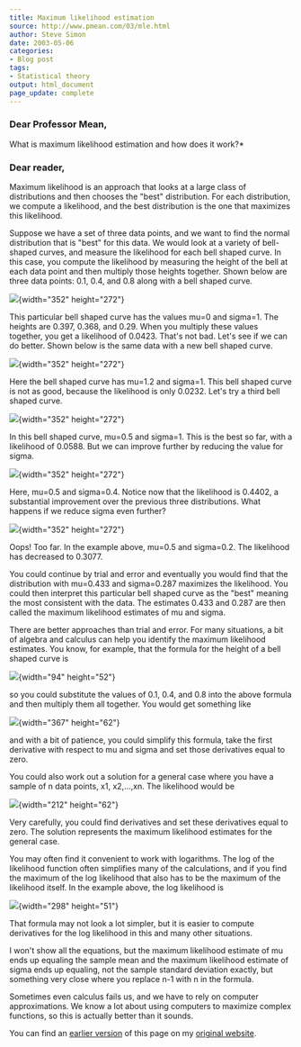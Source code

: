 ```yaml
---
title: Maximum likelihood estimation
source: http://www.pmean.com/03/mle.html
author: Steve Simon
date: 2003-05-06
categories:
- Blog post
tags:
- Statistical theory
output: html_document
page_update: complete
---
```

### Dear Professor Mean, 

What is maximum likelihood estimation and how does it work?*

### Dear reader,

Maximum likelihood is an approach that looks at a large class of distributions and then chooses the "best" distribution. For each distribution, we compute a likelihood, and the best distribution is the one that maximizes this likelihood.

Suppose we have a set of three data points, and we want to find the normal distribution that is "best" for this data. We would look at a variety of bell-shaped curves, and measure the likelihood for each bell shaped curve. In this case, you compute the likelihood by measuring the height of the bell at each data point and then multiply those heights together. Shown below are three data points: 0.1, 0.4, and 0.8 along with a bell shaped curve.

![](http://www.pmean.com/new-images/03/mle1a.gif){width="352" height="272"}

This particular bell shaped curve has the values mu=0 and sigma=1. The heights are 0.397, 0.368, and 0.29. When you multiply these values together, you get a likelihood of 0.0423. That's not bad. Let's see if we can do better. Shown below is the same data with a new bell shaped curve.

![](http://www.pmean.com/new-images/03/mle2a.gif){width="352" height="272"}

Here the bell shaped curve has mu=1.2 and sigma=1. This bell shaped curve is not as good, because the likelihood is only 0.0232. Let's try a third bell shaped curve.

![](http://www.pmean.com/new-images/03/mle3a.gif){width="352" height="272"}

In this bell shaped curve, mu=0.5 and sigma=1. This is the best so far, with a likelihood of 0.0588. But we can improve further by reducing the value for sigma.

![](http://www.pmean.com/new-images/03/mle4a.gif){width="352" height="272"}

Here, mu=0.5 and sigma=0.4. Notice now that the likelihood is 0.4402, a substantial improvement over the previous three distributions. What happens if we reduce sigma even further?

![](http://www.pmean.com/new-images/03/mle5a.gif){width="352" height="272"}

Oops! Too far. In the example above, mu=0.5 and sigma=0.2. The likelihood has decreased to 0.3077.

You could continue by trial and error and eventually you would find that the distribution with mu=0.433 and sigma=0.287 maximizes the likelihood. You could then interpret this particular bell shaped curve as the "best" meaning the most consistent with the data. The estimates 0.433 and 0.287 are then called the maximum likelihood estimates of mu and sigma.

There are better approaches than trial and error. For many situations, a bit of algebra and calculus can help you identify the maximum likelihood estimates. You know, for example, that the formula for the height of a bell shaped curve is

![](http://www.pmean.com/new-images/03/mle6.gif){width="94" height="52"}

so you could substitute the values of 0.1, 0.4, and 0.8 into the above formula and then multiply them all together. You would get something like

![](http://www.pmean.com/new-images/03/mle7.gif){width="367" height="62"}

and with a bit of patience, you could simplify this formula, take the first derivative with respect to mu and sigma and set those derivatives equal to zero.

You could also work out a solution for a general case where you have a sample of n data points, x1, x2,...,xn. The likelihood would be

![](http://www.pmean.com/new-images/03/mle8.gif){width="212" height="62"}

Very carefully, you could find derivatives and set these derivatives equal to zero. The solution represents the maximum likelihood estimates for the general case.

You may often find it convenient to work with logarithms. The log of the likelihood function often simplifies many of the calculations, and if you find the maximum of the log likelihood that also has to be the maximum of the likelihood itself. In the example above, the log likelihood is

![](http://www.pmean.com/new-images/03/mle9.gif){width="298" height="51"}

That formula may not look a lot simpler, but it is easier to compute derivatives for the log likelihood in this and many other situations.

I won't show all the equations, but the maximum likelihood estimate of mu ends up equaling the sample mean and the maximum likelihood estimate of sigma ends up equaling, not the sample standard deviation exactly, but something very close where you replace n-1 with n in the formula.

Sometimes even calculus fails us, and we have to rely on computer approximations. We know a lot about using computers to maximize complex functions, so this is actually better than it sounds.


You can find an [earlier version][sim1] of this page on my [original website][sim2].

[sim1]: http://www.pmean.com/03/mle.html
[sim2]: http://www.pmean.com/original_site.html

